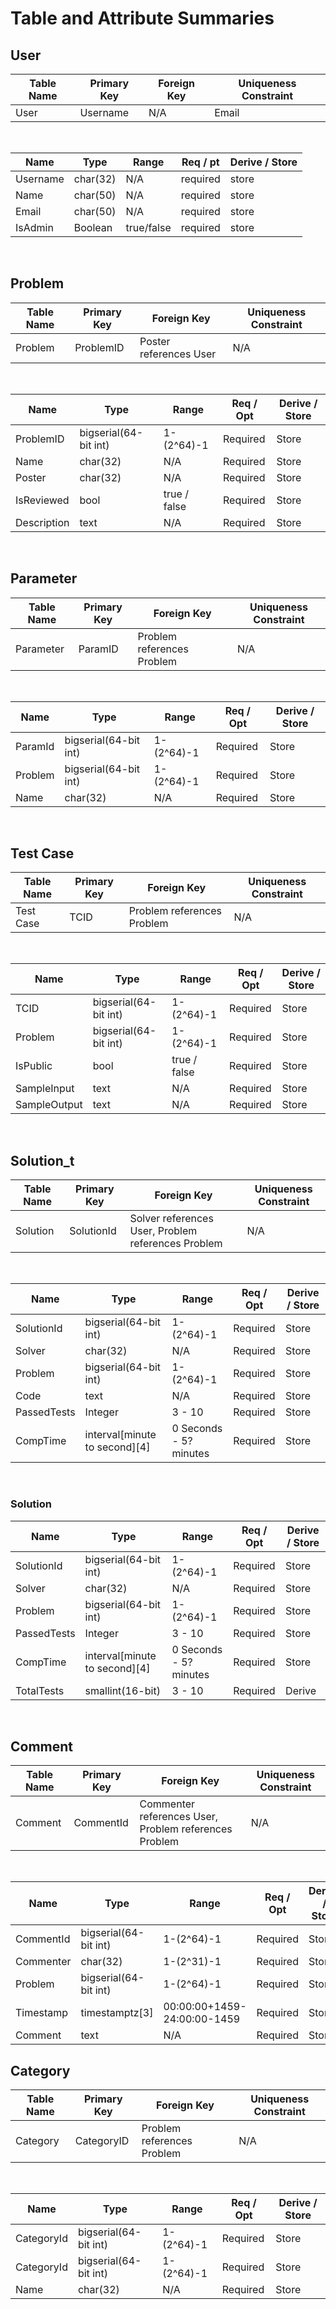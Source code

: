 # Table and Attribute Summaries

## User

Table Name | Primary Key | Foreign Key | Uniqueness Constraint
--- | --- | --- | ---
User | Username | N/A | Email

<br>

Name | Type | Range | Req / pt | Derive / Store
--- | --- | --- | --- | ---
Username | char(32) | N/A | required | store
Name | char(50) | N/A | required | store
Email | char(50) | N/A | required | store
IsAdmin | Boolean | true/false | required | store

<br>

## Problem

Table Name | Primary Key | Foreign Key | Uniqueness Constraint
--- | --- | --- | ---
Problem | ProblemID | Poster references User | N/A

<br>

Name | Type | Range | Req / Opt | Derive / Store
--- | --- | --- | --- | ---
ProblemID | bigserial(64-bit int) | 1-(2^64)-1 | Required | Store
Name | char(32) | N/A | Required | Store
Poster | char(32) | N/A | Required | Store
IsReviewed | bool | true / false | Required | Store
Description | text | N/A | Required | Store

<br>

## Parameter

Table Name | Primary Key | Foreign Key | Uniqueness Constraint
--- | --- | --- | ---
Parameter | ParamID | Problem references Problem | N/A

<br>

Name | Type | Range | Req / Opt | Derive / Store
--- | --- | --- | --- | ---
ParamId | bigserial(64-bit int) | 1-(2^64)-1 | Required | Store
Problem | bigserial(64-bit int) | 1-(2^64)-1 | Required | Store
Name | char(32) | N/A | Required | Store

<br>

## Test Case

Table Name | Primary Key | Foreign Key | Uniqueness Constraint
--- | --- | --- | ---
Test Case | TCID | Problem references Problem | N/A

<br>

Name | Type | Range | Req / Opt | Derive / Store
--- | --- | --- | --- | ---
TCID | bigserial(64-bit int) | 1-(2^64)-1 | Required | Store
Problem | bigserial(64-bit int) | 1-(2^64)-1 | Required | Store
IsPublic | bool | true / false | Required | Store
SampleInput | text | N/A | Required | Store
SampleOutput | text | N/A | Required | Store

<br>

## Solution_t

Table Name | Primary Key | Foreign Key | Uniqueness Constraint
--- | --- | --- | ---
Solution | SolutionId | Solver references User, Problem references Problem | N/A

<br>

Name | Type | Range | Req / Opt | Derive / Store
--- | --- | --- | --- | ---
SolutionId | bigserial(64-bit int) | 1-(2^64)-1 | Required | Store
Solver | char(32) | N/A | Required | Store
Problem | bigserial(64-bit int) | 1-(2^64)-1 | Required | Store
Code | text | N/A | Required | Store
PassedTests | Integer | 3 -  10 | Required | Store
CompTime | interval[minute to second][4] | 0 Seconds - 5? minutes | Required | Store

<br>

### Solution

Name | Type | Range | Req / Opt | Derive / Store
--- | --- | --- | --- | ---
SolutionId | bigserial(64-bit int) | 1-(2^64)-1 | Required | Store
Solver | char(32) | N/A | Required | Store
Problem | bigserial(64-bit int) | 1-(2^64)-1 | Required | Store
PassedTests | Integer | 3 -  10 | Required | Store
CompTime | interval[minute to second][4] | 0 Seconds - 5? minutes | Required | Store
TotalTests | smallint(16-bit) | 3 - 10 | Required | Derive

<br>

## Comment

Table Name | Primary Key | Foreign Key | Uniqueness Constraint
--- | --- | --- | ---
Comment  | CommentId | Commenter references User, Problem references Problem | N/A

<br>

Name | Type | Range | Req / Opt | Derive / Store
--- | --- | --- | --- | ---
CommentId | bigserial(64-bit int) | 1-(2^64)-1 | Required | Store
Commenter | char(32) | 1-(2^31)-1 | Required | Store
Problem | bigserial(64-bit int) | 1-(2^64)-1 | Required | Store
Timestamp | timestamptz[3] | 00:00:00+1459-24:00:00-1459 | Required | Store
Comment | text | N/A | Required |Store

## Category

Table Name | Primary Key | Foreign Key | Uniqueness Constraint
--- | --- | --- | ---
Category | CategoryID | Problem references Problem | N/A

<br>

Name | Type | Range | Req / Opt | Derive / Store
--- | --- | --- | --- | ---
CategoryId | bigserial(64-bit int) | 1-(2^64)-1 | Required | Store
CategoryId | bigserial(64-bit int) | 1-(2^64)-1 | Required | Store
Name | char(32) | N/A | Required | Store

<br>